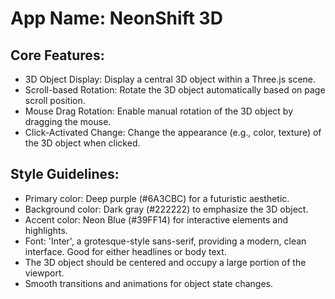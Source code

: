 # **App Name**: NeonShift 3D

## Core Features:

- 3D Object Display: Display a central 3D object within a Three.js scene.
- Scroll-based Rotation: Rotate the 3D object automatically based on page scroll position.
- Mouse Drag Rotation: Enable manual rotation of the 3D object by dragging the mouse.
- Click-Activated Change: Change the appearance (e.g., color, texture) of the 3D object when clicked.

## Style Guidelines:

- Primary color: Deep purple (#6A3CBC) for a futuristic aesthetic.
- Background color: Dark gray (#222222) to emphasize the 3D object.
- Accent color: Neon Blue (#39FF14) for interactive elements and highlights.
- Font: 'Inter', a grotesque-style sans-serif, providing a modern, clean interface. Good for either headlines or body text.
- The 3D object should be centered and occupy a large portion of the viewport.
- Smooth transitions and animations for object state changes.
